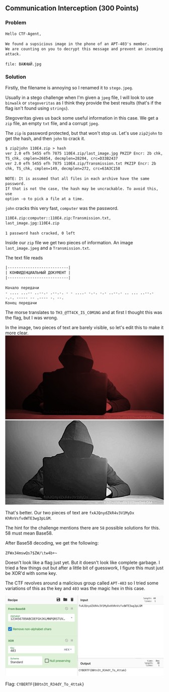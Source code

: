 ## Communication Interception (300 Points)

### Problem
```
Hello CTF-Agent,

We found a supsicious image in the phone of an APT-403's member.
We are counting on you to decrypt this message and prevent an incoming attack.

file: ВАЖНЫЙ.jpg
```

### Solution
Firstly, the filename is annoying so I renamed it to `stego.jpeg`.

Usually in a stego challenge when I'm given a `jpeg` file, I will look to use `binwalk` or `stegoveritas` as I think they provide the best results (that's if the flag isn't found using `strings`).

Stegoveritas gives us back some useful information in this case. We get a `zip` file, an empty `txt` file, and a corrupt `jpeg`.

The `zip` is password protected, but that won't stop us. Let's use `zip2john` to get the hash, and then `john` to crack it.

```
$ zip2john 110E4.zip > hash
ver 2.0 efh 5455 efh 7875 110E4.zip/last_image.jpg PKZIP Encr: 2b chk, TS_chk, cmplen=26854, decmplen=28204, crc=D33B2437
ver 2.0 efh 5455 efh 7875 110E4.zip/Transmission.txt PKZIP Encr: 2b chk, TS_chk, cmplen=149, decmplen=272, crc=63A3C158

NOTE: It is assumed that all files in each archive have the same password.
If that is not the case, the hash may be uncrackable. To avoid this, use
option -o to pick a file at a time.
```

`john` cracks this very fast, `computer` was the password.

```
110E4.zip:computer::110E4.zip:Transmission.txt, last_image.jpg:110E4.zip

1 password hash cracked, 0 left
```

Inside our `zip` file we get two pieces of information. An image `last_image.jpeg` and a `Transmission.txt`.

The text file reads

```
|---------------------------|
| КОНФИДЕНЦИАЛЬНЫЙ ДОКУМЕНТ |
|---------------------------|

Начало передачи
- .... ...-- ..--.- .--.-. - - ....- -.-. -.- ..--.- .. ... ..--.- -.-. ----- -- .---- -. --.
Конец передачи
```

The morse translates to `TH3_@TT4CK_IS_C0M1NG` and at first I thought this was the flag, but I was wrong.

In the image, two pieces of text are barely visible, so let's edit this to make it more clear.
![](last_image.jpg)
![](last_image_edited.jpg)

That's better. Our two pieces of text are `fxAJQnydZkR4v3V1MyDx KhRnVsfvdWTE3wg3pLGM`.

The hint for the challenge mentions there are `58` possible solutions for this. 58 must mean Base58.

After Base58 decoding, we get the following:

`ZFWx34mswQs7$ZW/\tw4b+~`

Doesn't look like a flag just yet. But it doesn't look like complete garbage. I tried a few things out but after a little bit of guesswork, I figure this must just be XOR'd with some key.

The CTF revolves around a malicious group called `APT-403` so I tried some variations of this as the key and `403` was the magic hex in this case.

![](cyberchef.png)

Flag: `CYBERTF{B0tn3t_R34dY_To_4ttak}`
